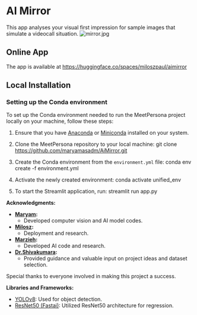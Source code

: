 # AI Mirror
This app analyses your visual first impression for sample images that simulate a videocall situation. 
![mirror.jpg](https://lens.monash.edu/@technology/2020/06/22/1380700/mirror-ritual-ais-role-in-reframing-viewers-emotions)

## Online App 

The app is available at https://huggingface.co/spaces/miloszpaul/aimirror

## Local Installation

### Setting up the Conda environment

To set up the Conda environment needed to run the MeetPersona project locally on your machine, follow these steps:

1. Ensure that you have [Anaconda](https://www.anaconda.com/products/distribution) or [Miniconda](https://docs.conda.io/en/latest/miniconda.html) installed on your system.

2. Clone the MeetPersona repository to your local machine: git clone https://github.com/maryamasadm/AiMirror.git

3. Create the Conda environment from the `environment.yml` file: conda env create -f environment.yml

3. Activate the newly created environment: conda activate unified_env

4. To start the Streamlit application, run: streamlit run app.py

**Acknowledgments:**

- **[Maryam](www.linkedin.com/in/maryamasadzadeh):**
  - Developed computer vision and AI model codes.
- **[Milosz](https://github.com/miloszpaul):**
  - Deployment and research.
- **[Marzieh](https://www.linkedin.com/in/marzieh-goljahi-150b39265/):**
  - Developed AI code and research.
- **[Dr.Shivakumara](https://www.linkedin.com/in/palaiahnakote-shivakumara-8b23a215/):**
   - Provided guidance and valuable input on project ideas and dataset selection.

Special thanks to everyone involved in making this project a success.

**Libraries and Frameworks:**

- [YOLOv8](https://docs.ultralytics.com/): Used for object detection.
- [ResNet50 (Fastai)](https://github.com/fastai/fastai): Utilized ResNet50 architecture for regression.

